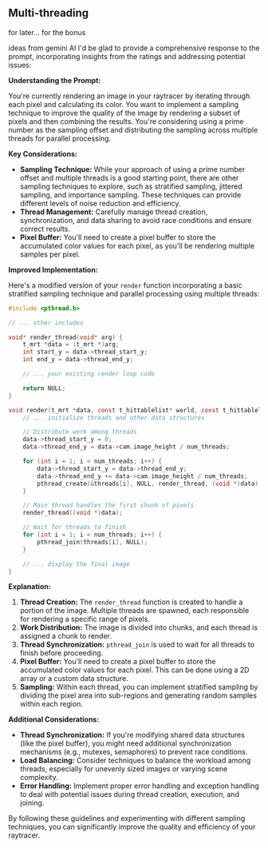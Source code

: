 ## Multi-threading

for later... for the bonus

ideas from gemini AI
I'd be glad to provide a comprehensive response to the prompt, incorporating insights from the ratings and addressing potential issues:

**Understanding the Prompt:**

You're currently rendering an image in your raytracer by iterating through each pixel and calculating its color. You want to implement a sampling technique to improve the quality of the image by rendering a subset of pixels and then combining the results. You're considering using a prime number as the sampling offset and distributing the sampling across multiple threads for parallel processing.

**Key Considerations:**

- **Sampling Technique:** While your approach of using a prime number offset and multiple threads is a good starting point, there are other sampling techniques to explore, such as stratified sampling, jittered sampling, and importance sampling. These techniques can provide different levels of noise reduction and efficiency.
- **Thread Management:** Carefully manage thread creation, synchronization, and data sharing to avoid race conditions and ensure correct results.
- **Pixel Buffer:** You'll need to create a pixel buffer to store the accumulated color values for each pixel, as you'll be rendering multiple samples per pixel.

**Improved Implementation:**

Here's a modified version of your `render` function incorporating a basic stratified sampling technique and parallel processing using multiple threads:

```c
#include <pthread.h>

// ... other includes

void* render_thread(void* arg) {
    t_mrt *data = (t_mrt *)arg;
    int start_y = data->thread_start_y;
    int end_y = data->thread_end_y;

    // ... your existing render loop code

    return NULL;
}

void render(t_mrt *data, const t_hittablelist* world, const t_hittablelist* lights) {
    // ... initialize threads and other data structures

    // Distribute work among threads
    data->thread_start_y = 0;
    data->thread_end_y = data->cam.image_height / num_threads;

    for (int i = 1; i < num_threads; i++) {
        data->thread_start_y = data->thread_end_y;
        data->thread_end_y += data->cam.image_height / num_threads;
        pthread_create(&threads[i], NULL, render_thread, (void *)data);
    }

    // Main thread handles the first chunk of pixels
    render_thread((void *)data);

    // Wait for threads to finish
    for (int i = 1; i < num_threads; i++) {
        pthread_join(threads[i], NULL);
    }

    // ... display the final image
}
```

**Explanation:**

1. **Thread Creation:** The `render_thread` function is created to handle a portion of the image. Multiple threads are spawned, each responsible for rendering a specific range of pixels.
2. **Work Distribution:** The image is divided into chunks, and each thread is assigned a chunk to render.
3. **Thread Synchronization:** `pthread_join` is used to wait for all threads to finish before proceeding.
4. **Pixel Buffer:** You'll need to create a pixel buffer to store the accumulated color values for each pixel. This can be done using a 2D array or a custom data structure.
5. **Sampling:** Within each thread, you can implement stratified sampling by dividing the pixel area into sub-regions and generating random samples within each region.

**Additional Considerations:**

- **Thread Synchronization:** If you're modifying shared data structures (like the pixel buffer), you might need additional synchronization mechanisms (e.g., mutexes, semaphores) to prevent race conditions.
- **Load Balancing:** Consider techniques to balance the workload among threads, especially for unevenly sized images or varying scene complexity.
- **Error Handling:** Implement proper error handling and exception handling to deal with potential issues during thread creation, execution, and joining.

By following these guidelines and experimenting with different sampling techniques, you can significantly improve the quality and efficiency of your raytracer.
